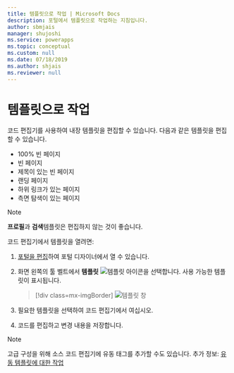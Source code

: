 ```yaml
---
title: 템플릿으로 작업 | Microsoft Docs
description: 포털에서 템플릿으로 작업하는 지침입니다.
author: sbmjais
manager: shujoshi
ms.service: powerapps
ms.topic: conceptual
ms.custom: null
ms.date: 07/18/2019
ms.author: shjais
ms.reviewer: null
---
```


# <a name="work-with-templates"></a>템플릿으로 작업

코드 편집기를 사용하여 내장 템플릿을 편집할 수 있습니다. 다음과 같은 템플릿을 편집할 수 있습니다.

- 100% 빈 페이지
- 빈 페이지
- 제목이 있는 빈 페이지
- 랜딩 페이지
- 하위 링크가 있는 페이지
- 측면 탐색이 있는 페이지

> [!NOTE]
> **프로필**과 **검색**템플릿은 편집하지 않는 것이 좋습니다.

코드 편집기에서 템플릿을 열려면:

1.  [포털을 편집](manage-existing-portals.md#edit)하여 포털 디자이너에서 열 수 있습니다.  

2.  화면 왼쪽의 툴 벨트에서 **템플릿** ![템플릿 아이콘](media/templates-icon.png "템플릿 아이콘")을 선택합니다. 사용 가능한 템플릿이 표시됩니다.  

    > [!div class=mx-imgBorder]
    > ![템플릿 창](media/templates-pane.png "템플릿 창")  

3.  필요한 템플릿을 선택하여 코드 편집기에서 여십시오.

4.  코드를 편집하고 변경 내용을 저장합니다.

> [!NOTE]
> 고급 구성을 위해 소스 코드 편집기에 유동 태그를 추가할 수도 있습니다. 추가 정보: [유동 템플릿에 대한 작업](https://docs.microsoft.com/en-us/dynamics365/customer-engagement/portals/custom-templates-dynamic-content)
